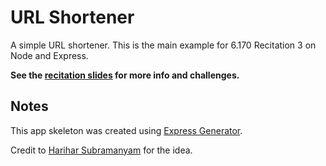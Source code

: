 # URL Shortener
A simple URL shortener. This is the main example for 6.170 Recitation 3 on Node and Express.

**See the [recitation slides](https://docs.google.com/presentation/d/1eO1dd-u1uAKjRMFPPKmKSBEFLD784YTK6VTKMeeFUzA/edit?usp=sharing) for more info and challenges.**

## Notes
This app skeleton was created using [Express Generator](https://expressjs.com/en/starter/generator.html).

Credit to [Harihar Subramanyam](https://github.com/hariharsubramanyam) for the idea.
